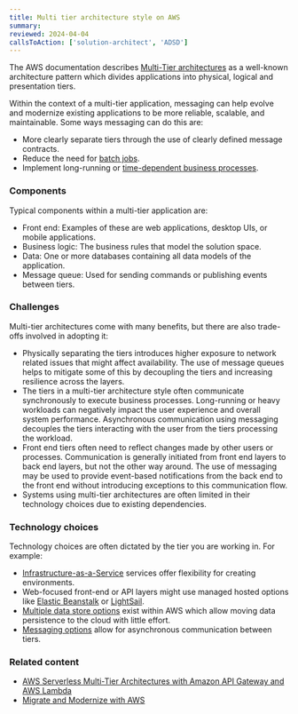 ```yaml
---
title: Multi tier architecture style on AWS
summary:
reviewed: 2024-04-04
callsToAction: ['solution-architect', 'ADSD']
---
```


The AWS documentation describes [Multi-Tier architectures](https://docs.aws.amazon.com/whitepapers/latest/serverless-multi-tier-architectures-api-gateway-lambda/introduction.html) as a well-known architecture pattern which divides applications into physical, logical and presentation tiers.

Within the context of a multi-tier application, messaging can help evolve and modernize existing applications to be more reliable, scalable, and maintainable. Some ways messaging can do this are:

- More clearly separate tiers through the use of clearly defined message contracts.
- Reduce the need for [batch jobs](https://particular.net/blog/death-to-the-batch-job).
- Implement long-running or [time-dependent business processes](https://particular.net/webinars/got-the-time).

### Components

Typical components within a multi-tier application are:

- Front end: Examples of these are web applications, desktop UIs, or mobile applications.
- Business logic: The business rules that model the solution space.
- Data: One or more databases containing all data models of the application.
- Message queue: Used for sending commands or publishing events between tiers.

### Challenges

Multi-tier architectures come with many benefits, but there are also trade-offs involved in adopting it:

- Physically separating the tiers introduces higher exposure to network related issues that might affect availability. The use of message queues helps to mitigate some of this by decoupling the tiers and increasing resilience across the layers.
- The tiers in a multi-tier architecture style often communicate synchronously to execute business processes. Long-running or heavy workloads can negatively impact the user experience and overall system performance. Asynchronous communication using messaging decouples the tiers interacting with the user from the tiers processing the workload.
- Front end tiers often need to reflect changes made by other users or processes. Communication is generally initiated from front end layers to back end layers, but not the other way around. The use of messaging may be used to provide event-based notifications from the back end to the front end without introducing exceptions to this communication flow.
- Systems using multi-tier architectures are often limited in their technology choices due to existing dependencies.

### Technology choices

Technology choices are often dictated by the tier you are working in. For example:

 - [Infrastructure-as-a-Service](/architecture/azure/compute.md#infrastructure-as-a-service) services offer flexibility for creating environments.
 - Web-focused front-end or API layers might use managed hosted options like [Elastic Beanstalk](https://aws.amazon.com/elasticbeanstalk) or [LightSail](https://aws.amazon.com/lightsail). 
 - [Multiple data store options](/architecture/aws/data-stores.md) exist within AWS which allow moving data persistence to the cloud with little effort.
 - [Messaging options](/architecture/aws/messaging.md) allow for asynchronous communication between tiers.

### Related content

- [AWS Serverless Multi-Tier Architectures with Amazon API Gateway and AWS Lambda](https://docs.aws.amazon.com/whitepapers/latest/serverless-multi-tier-architectures-api-gateway-lambda/welcome.html)
- [Migrate and Modernize with AWS](https://aws.amazon.com/cloud-migration/how-to-migrate/)